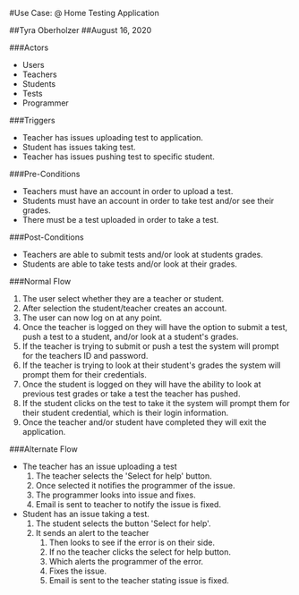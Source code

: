 #Use Case: @ Home Testing Application

##Tyra Oberholzer
##August 16, 2020

###Actors
* Users
* Teachers
* Students
* Tests
* Programmer

###Triggers 
* Teacher has issues uploading test to application.
* Student has issues taking test.
* Teacher has issues pushing test to specific student.

###Pre-Conditions
* Teachers must have an account in order to upload a test.
* Students must have an account in order to take test and/or see their grades.
* There must be a test uploaded in order to take a test.

###Post-Conditions
* Teachers are able to submit tests and/or look at students grades.
* Students are able to take tests and/or look at their grades.

###Normal Flow
1. The user select whether they are a teacher or student.
1. After selection the student/teacher creates an account.
1. The user can now log on at any point.
1. Once the teacher is logged on they will have the option to submit a test, push a test to a student, and/or look at a student's grades.
1. If the teacher is trying to submit or push a test the system will prompt for the teachers ID and password. 
1. If the teacher is trying to look at their student's grades the system will prompt them for their credentials.
1. Once the student is logged on they will have the ability to look at previous test grades or take a test the teacher has pushed.
1. If the student clicks on the test to take it the system will prompt them for their student credential, which is their login information.
1. Once the teacher and/or student have completed they will exit the application.

###Alternate Flow 
* The teacher has an issue uploading a test
	1. The teacher selects the 'Select for help' button.
	1. Once selected it notifies the programmer of the issue.
	1. The programmer looks into issue and fixes.
	1. Email is sent to teacher to notify the issue is fixed.
* Student has an issue taking a test.
	1. The student selects the button 'Select for help'.
	1. It sends an alert to the teacher
		1. Then looks to see if the error is on their side.
		1. If no the teacher clicks the select for help button.
		1. Which alerts the programmer of the error.
		1. Fixes the issue.
		1. Email is sent to the teacher stating issue is fixed.

